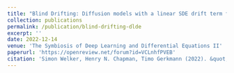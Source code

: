 ```yaml
---
title: "Blind Drifting: Diffusion models with a linear SDE drift term for blind image restoration tasks"
collection: publications
permalink: /publication/blind-drifting-dlde
excerpt: ''
date: 2022-12-14
venue: 'The Symbiosis of Deep Learning and Differential Equations II'
paperurl: 'https://openreview.net/forum?id=VCLnhfPVEB'
citation: 'Simon Welker, Henry N. Chapman, Timo Gerkmann (2022). &quot;Blind Drifting: Diffusion models with a linear SDE drift term for blind image restoration tasks.&quot; NeurIPS 2022 Workshop <i>The Symbiosis of Deep Learning and Differential Equations II</i>.'
---
```

